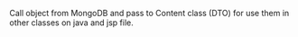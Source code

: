 Call object from MongoDB and pass to Content class (DTO) for use them in other classes on java and jsp file.
